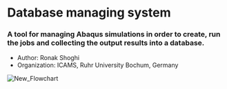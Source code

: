 # Database managing system
### A tool for managing Abaqus simulations in order to create, run the jobs and collecting the output results into a database.
 

  - Author: Ronak Shoghi
  - Organization: ICAMS, Ruhr University Bochum, Germany




![New_Flowchart](https://user-images.githubusercontent.com/94053464/168810171-a5c1d4b4-eea8-4e39-9431-2f939f8d0841.jpg)
